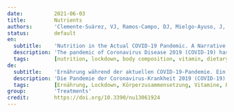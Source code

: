 ```yaml
---
date:          2021-06-03
title:         Nutrients
authors:       'Clemente-Suárez, VJ, Ramos-Campo, DJ, Mielgo-Ayuso, J, et al.'
status:        default
en:
  subtitle:    'Nutrition in the Actual COVID-19 Pandemic. A Narrative Review'
  description: 'The pandemic of Coronavirus Disease 2019 (COVID-19) has shocked world health authorities generating a global health crisis. The present study discusses the main finding in nutrition sciences associated with COVID-19 in the literature. We conducted a consensus critical review using primary sources, scientific articles, and secondary bibliographic indexes, databases, and web pages. The method was a narrative literature review of the available literature regarding nutrition interventions and nutrition-related factors during the COVID-19 pandemic. The main search engines used in the present research were PubMed, SciELO, and Google Scholar. We found how the COVID-19 lockdown promoted unhealthy dietary changes and increases in body weight of the population, showing obesity and low physical activity levels as increased risk factors of COVID-19 affection and physiopathology. In addition, hospitalized COVID-19 patients presented malnutrition and deficiencies in vitamin C, D, B12 selenium, iron, omega-3, and medium and long-chain fatty acids highlighting the potential health effect of vitamin C and D interventions. Further investigations are needed to show the complete role and implications of nutrition both in the prevention and in the treatment of patients with COVID-19.'
  tags:        [nutrition, lockdown, body composition, vitamin, dietary pattern, immunology, physical activity, gut]
de:
  subtitle:    'Ernährung während der aktuellen COVID-19-Pandemie. Ein narrativer Rückblick'
  description: 'Die Pandemie der Coronavirus-Krankheit 2019 (COVID-19) hat die Gesundheitsbehörden der Welt schockiert und eine globale Gesundheitskrise ausgelöst. In der vorliegenden Studie werden die wichtigsten ernährungswissenschaftlichen Erkenntnisse im Zusammenhang mit COVID-19 in der Literatur diskutiert. Wir führten eine kritische Konsensprüfung durch, bei der wir Primärquellen, wissenschaftliche Artikel und sekundäre bibliografische Verzeichnisse, Datenbanken und Webseiten verwendeten. Bei der Methode handelte es sich um eine narrative Literaturübersicht über die verfügbare Literatur zu Ernährungsinterventionen und ernährungsbezogenen Faktoren während der COVID-19-Pandemie. Die wichtigsten Suchmaschinen, die für die vorliegende Untersuchung verwendet wurden, waren PubMed, SciELO und Google Scholar. Wir fanden heraus, dass der COVID-19-Lockdown ungesunde Ernährungsumstellungen und eine Zunahme des Körpergewichts in der Bevölkerung förderte, wobei sich Übergewicht und geringe körperliche Aktivität als erhöhte Risikofaktoren für COVID-19-Erkrankungen und Physiopathologie erwiesen. Darüber hinaus wiesen hospitalisierte COVID-19-Patienten eine Unterernährung und einen Mangel an Vitamin C, D, B12, Selen, Eisen, Omega-3-Fettsäuren sowie mittel- und langkettigen Fettsäuren auf, was die potenzielle gesundheitliche Wirkung von Vitamin C- und D-Maßnahmen unterstreicht. Weitere Untersuchungen sind erforderlich, um die vollständige Rolle und Bedeutung der Ernährung sowohl bei der Prävention als auch bei der Behandlung von Patienten mit COVID-19 aufzuzeigen.' 
  tags:        [Ernährung, Lockdown, Körperzusammensetzung, Vitamine, Ernährungsmuster, Immunologie, Darm, Körperliche Aktivität]
group:         'Treatments'
credit:        https://doi.org/10.3390/nu13061924
---
```

